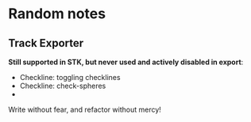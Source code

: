 # Random notes
## Track Exporter
**Still supported in STK, but never used and actively disabled in export**:
- Checkline: toggling checklines
- Checkline: check-spheres
-


Write without fear, and refactor without mercy!

